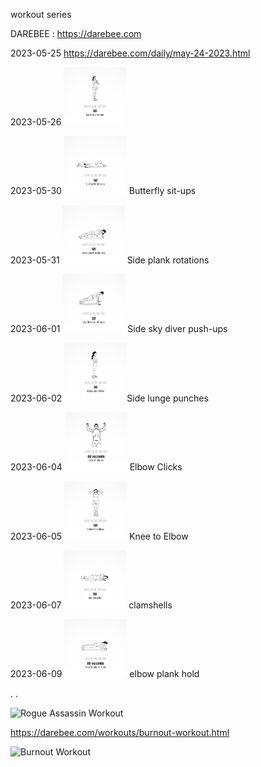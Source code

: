workout series

DAREBEE : https://darebee.com

2023-05-25 https://darebee.com/daily/may-24-2023.html

2023-05-26 <img src="./img/backLegRaises.gif" style="width:100px;" >


2023-05-30 <img src="./img/butterfly_sit-ups.gif" style="width:100px;" > Butterfly sit-ups 

2023-05-31 <img src="./img/sidePlankRotations.gif" style="width:100px;" > Side plank rotations 

2023-06-01 <img src="./img/sky_diver_push_ups.gif" style="width:100px;" > Side sky diver push-ups 

2023-06-02 <img src="./img/lunge_punches.gif" style="width:100px;" >Side lunge punches 

2023-06-04 <img src="./img/elbow_clicks.gif" style="width:100px;" > Elbow Clicks 

2023-06-05 <img src="./img/knee_to_elbow.gif" style="width:100px;" > Knee to Elbow 

2023-06-07 <img src="./img/clamshells.gif" style="width:100px;" > clamshells

2023-06-09 <img src="./img/elbow_plank_hold.gif" style="width:100px;" > elbow plank hold

.
.

<img alt="Rogue Assassin Workout" src="https://darebee.com/images/workouts/rogue-assassin-workout-intro.jpg" style="width:100px;" >

https://darebee.com/workouts/burnout-workout.html



<img src="https://darebee.com/images/workouts/burnout-workout.jpg" alt="Burnout Workout" style="width:100px;" >
